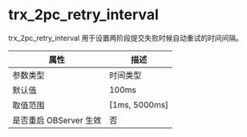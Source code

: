 trx_2pc_retry_interval 
===========================================

trx_2pc_retry_interval 用于设置两阶段提交失败时候自动重试的时间间隔。


|      **属性**      |     **描述**      |
|------------------|-----------------|
| 参数类型             | 时间类型            |
| 默认值              | 100ms           |
| 取值范围             | \[1ms, 5000ms\] |
| 是否重启 OBServer 生效 | 否               |



